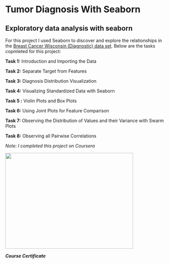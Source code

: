 # Tumor Diagnosis With Seaborn

## Exploratory data analysis with seaborn

For this project I used Seaborn to discover and explore the relationships in the <a href="https://archive.ics.uci.edu/ml/datasets/breast+cancer+wisconsin+(diagnostic))">Breast Cancer Wisconsin (Diagnostic) data set</a>. Below are the tasks copmleted for this project: 

**Task 1:** Introduction and Importing the Data

**Task 2:** Separate Target from Features

**Task 3:** Diagnosis Distribution Visualization

**Task 4:** Visualizing Standardized Data with Seaborn

**Task 5 :** Violin Plots and Box Plots

**Task 6:** Using Joint Plots for Feature Comparison 

**Task 7:** Observing the Distribution of Values and their Variance with Swarm Plots

**Task 8:** Observing all Pairwise Correlations

_Note: I completed this project on Coursera_

<img src="https://github.com/ntoscano01/certificates/blob/main/exploratory%20data%20analysis%20with%20seaborn.png" width="400" height="300">

***Course Certificate***


